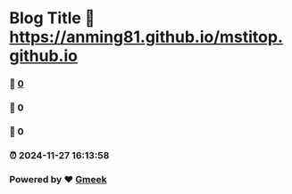# Blog Title :link: https://anming81.github.io/mstitop.github.io 
### :page_facing_up: [0](https://anming81.github.io/mstitop.github.io/tag.html) 
### :speech_balloon: 0 
### :hibiscus: 0 
### :alarm_clock: 2024-11-27 16:13:58 
### Powered by :heart: [Gmeek](https://github.com/Meekdai/Gmeek)
